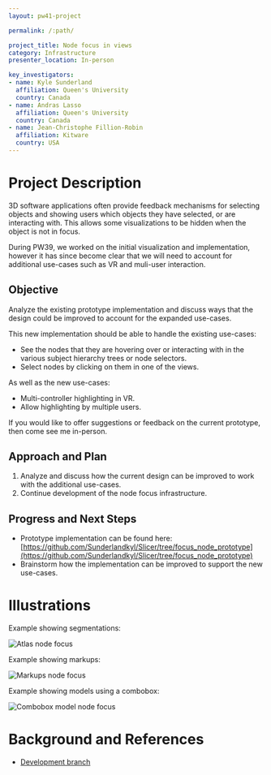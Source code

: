 ```yaml
---
layout: pw41-project

permalink: /:path/

project_title: Node focus in views
category: Infrastructure
presenter_location: In-person

key_investigators:
- name: Kyle Sunderland
  affiliation: Queen's University
  country: Canada
- name: Andras Lasso
  affiliation: Queen's University
  country: Canada
- name: Jean-Christophe Fillion-Robin
  affiliation: Kitware
  country: USA
---
```


# Project Description

3D software applications often provide feedback mechanisms for selecting objects and showing users which objects they have selected, or are interacting with. This allows some visualizations to be hidden when the object is not in focus.

During PW39, we worked on the initial visualization and implementation, however it has since become clear that we will need to account for additional use-cases such as VR and muli-user interaction.

## Objective

Analyze the existing prototype implementation and discuss ways that the design could be improved to account for the expanded use-cases.

This new implementation should be able to handle the existing use-cases:
- See the nodes that they are hovering over or interacting with in the various subject hierarchy trees or node selectors.
- Select nodes by clicking on them in one of the views.

As well as the new use-cases:
- Multi-controller highlighting in VR.
- Allow highlighting by multiple users.

If you would like to offer suggestions or feedback on the current prototype, then come see me in-person.

## Approach and Plan

<!-- Describe here HOW you would like to achieve the objectives stated above. -->

1. Analyze and discuss how the current design can be improved to work with the additional use-cases.
2. Continue development of the node focus infrastructure.

## Progress and Next Steps

- Prototype implementation can be found here: [https://github.com/Sunderlandkyl/Slicer/tree/focus_node_prototype](https://github.com/Sunderlandkyl/Slicer/tree/focus_node_prototype)
- Brainstorm how the implementation can be improved to support the new use-cases.

# Illustrations

Example showing segmentations:

![Atlas node focus](https://github.com/NA-MIC/ProjectWeek/assets/9222709/cd0fd740-2aee-4010-b73d-dc8a53f8e58e)

Example showing markups:

![Markups node focus](https://github.com/NA-MIC/ProjectWeek/assets/9222709/2ecbef2b-e7a2-4317-9e9d-1191f5a75d4f)

Example showing models using a combobox:

![Combobox model node focus](https://github.com/NA-MIC/ProjectWeek/assets/9222709/7450c678-f8eb-482b-97c2-e0b95d4e05bc)

# Background and References

- [Development branch](https://github.com/Sunderlandkyl/Slicer/tree/focus_node_prototype)
